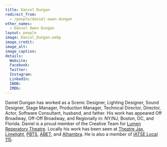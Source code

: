 ```yaml
---
title: Daniel Dungan
redirect_from:
  - /people/daniel-owen-dungan
other_names:
  - Daniel Owen Dungan
layout: people
image: Daniel_Dungan.webp
image_credit: 
image_alt: 
image_caption: 
details:
  Website: 
  Facebook:
  Twitter: 
  Instagram: 
  LinkedIn: 
  IBDB: 
  IMDb: 
---
```

Daniel Dungan has worked as a Scenic Designer, Lighting Designer, Sound Designer, Stage Manager, Production Manager, Technical Director, Director, Actor, Software Consultant, husband, and father. His work has appeared Off Broadway, Off-Off Broadway, and Regionally in: NY/NJ, Boston, DC, and Florida. Daniel is a proud member of the Creative Team for [Lumen Reperatory Theatre](/theatres/lumen-repertory-theatre/). Locally his work has been seen at [Theatre Jax](/theatres/theatre-jacksonville/), [Limelight](/theatres/limelight-theatre), [PBTS](/theatres/players-by-the-sea), [ABET](/theatres/abet-all-beaches-experimental-theatre), and [Alhambra](/theatres/the-alhambra-theatre-and-dining). He is also a member of [IATSE Local 115](http://www.iatse-115.com/). 